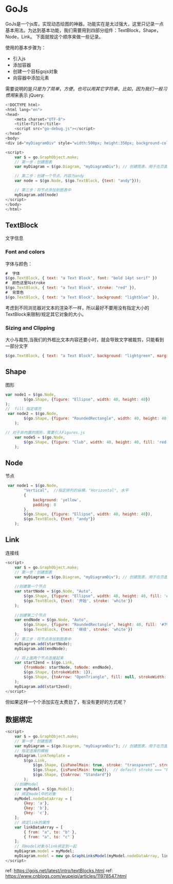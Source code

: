 # GoJs

GoJs是一个js库，实现动态绘图的神器。功能实在是太过强大，这里只记录一点基本用法。为达到基本功能，我们需要用到四部分组件：TextBlock，Shape，Node，Link。 下面就按这个顺序来做一些记录。

使用的基本步骤为： 
* 引入js
* 添加容器
* 创建一个目标gojs对象
* 向容器中添加元素

需要说明的是$只是为了简单，方便，也可以用其它字符串，比如$$，因为我们一般习惯用$来表示 jQuery.

```js
<!DOCTYPE html>
<html lang="en">
<head>
    <meta charset="UTF-8">
    <title>Title</title>
    <script src="go-debug.js"></script>
</head>
<body>
<div id="myDiagramDiv" style="width:500px; height:350px; background-color: #DAE4E4;"></div>

<script>
    var $ = go.GraphObject.make;
    // 第一步：创建图表
    var myDiagram = $(go.Diagram, "myDiagramDiv"); // 创建图表，用于在页面上画图

    // 第二步：创建一个节点，内容为andy
    var node = $(go.Node, $(go.TextBlock, {text: "andy"}));

    // 第三步：将节点添加到图表中
    myDiagram.add(node)
</script>
</body>
</html>
```

## TextBlock
文字信息

### Font and colors
字体与颜色：

```js
#  字体
$(go.TextBlock, { text: "a Text Block", font: "bold 14pt serif" })
#  颜色这里叫stroke
$(go.TextBlock, { text: "a Text Block", stroke: "red" }),
#  背景色
$(go.TextBlock, { text: "a Text Block", background: "lightblue" }),
```
考虑到不同浏览器对文本的渲染不一样，所以最好不要用没有指定大小的TextBlock来限制/规定其它对象的大小。

### Sizing and Clipping

大小与裁剪,当我们的外框比文本内容还要小时，就会导致文字被裁剪，只能看到一部分文字
```js
$(go.TextBlock, { text: "a Text Block", background: "lightgreen", margin: 2, width: 40, height: 9 })
```

## Shape
图形

```js
var node1 = $(go.Node,
        $(go.Shape, {figure: "Ellipse", width: 40, height: 40})
);
//  fill 指定填充
 var node2 = $(go.Node,
        $(go.Shape, {figure: "RoundedRectangle", width: 40, height: 40, fill: 'green',stroke:'red'})
    );

// 对于非内置的图形，需要引入Figures.js
    var node5 = $(go.Node,
        $(go.Shape, {figure: "Club", width: 40, height: 40, fill: 'red'})
    );
```
## Node
节点

```js
 var node1 = $(go.Node,
        "Vertical",  //指定排列的纵横，"Horizontal", 水平
        {
            background: 'yellow',
            padding: 8
        },
        $(go.Shape, {figure: "Ellipse", width: 40, height: 40}),
        $(go.TextBlock, {text: "andy"})
    );
```
## Link
连接线

```js
<script>
    var $ = go.GraphObject.make;
    // 第一步：创建图表
    var myDiagram = $(go.Diagram, "myDiagramDiv"); // 创建图表，用于在页面上画图
    
    //创建第一个节点
    var startNode = $(go.Node, "Auto",
        $(go.Shape, {figure: "Ellipse", width: 40, height: 40, fill: '#79C900', stroke: '#79C900'}),
        $(go.TextBlock, {text: '开始', stroke: 'white'})
    );
    
    //创建第二个节点
    var endNode = $(go.Node, "Auto",
        $(go.Shape, {figure: "RoundedRectangle", height: 40, fill: '#79C900', stroke: '#79C900'}),
        $(go.TextBlock, {text: '继续', stroke: 'white'})
    );
    // 第三步：将节点添加到图表中
    myDiagram.add(startNode);
    myDiagram.add(endNode);

    // 将上面两个节点连接起来
    var start2end = $(go.Link,
        {fromNode: startNode, toNode: endNode},
        $(go.Shape, {strokeWidth: 1}),
        $(go.Shape, {toArrow: "OpenTriangle", fill: null, strokeWidth: 1})
    );
    myDiagram.add(start2end);
</script>
```

但如果这样一个个添加实在太费劲了，有没有更好的方式呢？

## 数据绑定

```js
<script>
    var $ = go.GraphObject.make;
    // 第一步：创建图表
    var myDiagram = $(go.Diagram, "myDiagramDiv"); // 创建图表，用于在页面上画图
    // 指定连接的模板
    myDiagram.linkTemplate =
        $(go.Link,
            $(go.Shape, {isPanelMain: true, stroke: "transparent", strokeWidth: 8}),  // thick undrawn path
            $(go.Shape, {isPanelMain: true}),  // default stroke === "black", strokeWidth === 1
            $(go.Shape, {toArrow: "Standard"})
        );
    //创建Model
    var myModel = $(go.Model);
    // 绑定model中的对象
    myModel.nodeDataArray = [
        {key: 'a'},
        {key: 'b'},
        {key: 'c'},
    ];
    // 绑定link的属性
    var linkDataArray = [
        { from: "a", to: "b" },
        { from: "a", to: "c" }
    ];
    // 将model对象与link绑定到一起
    myDiagram.model = myModel;
    myDiagram.model = new go.GraphLinksModel(myModel.nodeDataArray, linkDataArray);
</script>
```

ref: https://gojs.net/latest/intro/textBlocks.html
ref: https://www.cnblogs.com/wupeiqi/articles/11978547.html